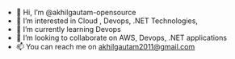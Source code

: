 - 👋 Hi, I’m @akhilgautam-opensource
- 👀 I’m interested in Cloud , Devops, .NET Technologies,
- 🌱 I’m currently learning Devops
- 💞️ I’m looking to collaborate on AWS, Devops, .NET applications  
- 📫 You can reach me on akhilgautam2011@gmail.com  

<!---
akhilgautam-opensource/akhilgautam-opensource is a ✨ special ✨ repository because its `README.md` (this file) appears on your GitHub profile.
You can click the Preview link to take a look at your changes.
--->

